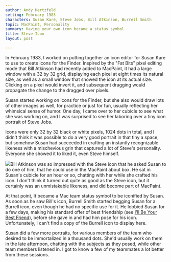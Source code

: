 ```yaml
---
author: Andy Hertzfeld
setting: February 1983
characters: Susan Kare, Steve Jobs, Bill Atkinson, Burrell Smith
topic: MacPaint, Personality
summary: Having your own icon became a status symbol
title: Steve Icon
layout: post

---
```


In February 1983, I worked on putting together an icon editor for Susan Kare to use to create icons for the Finder. Inspired by the "Fat Bits" pixel editing mode that Bill Atkinson had recently added to MacPaint, it had a large window with a 32 by 32 grid, displaying each pixel at eight times its natural size, as well as a small window that showed the icon at its actual size. Clicking on a pixel would invert it, and subsequent dragging would propagate the change to the dragged over pixels.

  
  
  
  
Susan started working on icons for the Finder, but she also would draw lots of other images as well, for practice or just for fun, usually reflecting her whimsical sense of humor. One day, I came over to her cubicle to see what she was working on, and I was surprised to see her laboring over a tiny icon portrait of Steve Jobs.  
  
  
Icons were only 32 by 32 black or white pixels, 1024 dots in total, and I didn't think it was possible to do a very good portrait in that tiny a space, but somehow Susan had succeeded in crafting an instantly recognizable likeness with a mischevious grin that captured a lot of Steve's personality. Everyone she showed it to liked it, even Steve himself.  
  
  
 [![](images/Macintosh/billicon_t.jpg)](images/Macintosh/billicon.jpg)Bill Atkinson was so impressed with the Steve icon that he asked Susan to do one of him, that he could use in the MacPaint about box. He sat in Susan's cubicle for an hour or so, chatting with her while she crafted his icon. I don't think it turned out quite as good as the Steve icon, but it certainly was an unmistakable likeness, and did become part of MacPaint.  
  
  
At that point, It became a Mac team status symbol to be iconified by Susan. As soon as he saw Bill's icon, Burrell Smith started begging Susan for a Burrell icon, even though he had no specific use for it. He lobbied Susan for a few days, making his standard offer of best friendship (see [I'll Be Your Best Friend](/i-ll-be-your-best-friend)), before she gave in and had him pose for his icon. Unfortunately, I can't find a copy of the Burrell icon to display here.  
  
  
Susan did a few more portraits, for various members of the team who desired to be immortalized in a thousand dots. She'd usually work on them in the late afternoon, chatting with the subjects as they posed, while other team members listened in. I got to know a few of my teammates a lot better from these sessions. 
